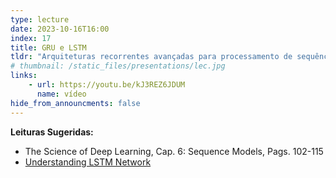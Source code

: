```yaml
---
type: lecture
date: 2023-10-16T16:00
index: 17
title: GRU e LSTM
tldr: "Arquiteturas recorrentes avançadas para processamento de sequências longas."
# thumbnail: /static_files/presentations/lec.jpg
links: 
    - url: https://youtu.be/kJ3REZ6JDUM
      name: vídeo
hide_from_announcments: false
---
```

**Leituras Sugeridas:**
- The Science of Deep Learning, Cap. 6: Sequence Models, Pags. 102-115
- [Understanding LSTM Network](https://colah.github.io/posts/2015-08-Understanding-LSTMs/)

